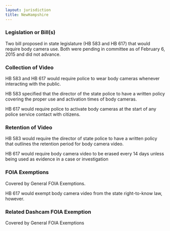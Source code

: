 ```yaml
---
layout: jurisdiction
title: NewHampshire
---
```


### Legislation or Bill(s)

Two bill proposed in state legislature (HB 583 and HB 617) that would require body camera use.  Both were pending in committee as of February 6, 2015 and did not advance.

### Collection of Video

HB 583 and HB 617 would require police to wear body cameras whenever interacting with the public. 

HB 583 specified that the director of the state police to have a written policy covering the proper use and activation times of body cameras.

HB 617 would require  police to activate body cameras at the start of any police service contact with citizens.

### Retention of Video

HB 583 would require the director of state police to have a written policy that outlines the retention period for body camera video.

HB 617  would require body camera video to be erased every 14 days unless being used as evidence in a case or investigation

### FOIA Exemptions

Covered by General FOIA Exemptions.

HB 617 would exempt body camera video from the state right-to-know law, however.

### Related Dashcam FOIA Exemption

Covered by General FOIA Exemptions
